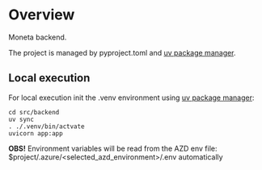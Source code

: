 # Overview
Moneta backend.

The project is managed by pyproject.toml and [uv package manager](https://docs.astral.sh/uv/getting-started/installation/).


## Local execution
For local execution init the .venv environment using [uv package manager](https://docs.astral.sh/uv/getting-started/installation/):

```shell
cd src/backend
uv sync
. ./.venv/bin/actvate
uvicorn app:app
```

**OBS!** Environment variables will be read from the AZD env file: $project/.azure/<selected_azd_environment>/.env automatically